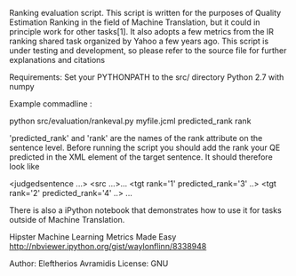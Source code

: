 

Ranking evaluation script. This script is written for the purposes of Quality Estimation Ranking 
in the field of Machine Translation, but it could in principle work for other tasks[1]. It also adopts 
a few metrics from the IR ranking shared task organized by Yahoo a few years ago. This script is under
testing and development, so please refer to the source file for further explanations and citations  


Requirements:
Set your PYTHONPATH to the src/ directory
Python 2.7 with numpy 

 

Example commadline :

python src/evaluation/rankeval.py myfile.jcml predicted_rank rank

'predicted_rank' and 'rank' are the names of the rank attribute on the sentence level. 
Before running the script you should add the rank your QE predicted in the XML element of the target 
sentence. It should therefore look like

<judgedsentence ...>
    <src ...>...</src>
    <tgt rank='1' predicted_rank='3' ..></tgt>
	<tgt rank='2' predicted_rank='4' ..></tgt>
	...
</judgedsentence>


There is also a iPython notebook that demonstrates how to use it for tasks outside of Machine Translation.

Hipster Machine Learning Metrics Made Easy
http://nbviewer.ipython.org/gist/waylonflinn/8338948

Author: Eleftherios Avramidis
License: GNU
